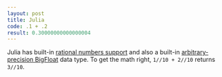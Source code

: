 ```yaml
---
layout: post
title: Julia
code: .1 + .2
result: 0.30000000000000004
---
```


Julia has built-in [rational numbers support][1] and also a built-in
[arbitrary-precision BigFloat][2] data type. To get the math right, `1//10 +
2//10` returns `3//10`.

[1]: https://docs.julialang.org/en/v1/manual/complex-and-rational-numbers/#Rational-Numbers-1
[2]: https://docs.julialang.org/en/v1/manual/integers-and-floating-point-numbers/#Arbitrary-Precision-Arithmetic-1
